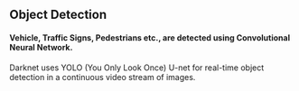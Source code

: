 ## Object Detection
#### Vehicle, Traffic Signs, Pedestrians etc., are detected using Convolutional Neural Network.
Darknet uses YOLO (You Only Look Once)
U-net for real-time object detection in a continuous video stream of images.
